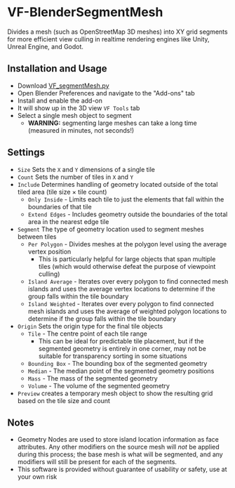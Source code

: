 # VF-BlenderSegmentMesh
Divides a mesh (such as OpenStreetMap 3D meshes) into XY grid segments for more efficient view culling in realtime rendering engines like Unity, Unreal Engine, and Godot.

## Installation and Usage

- Download [VF_segmentMesh.py](https://raw.githubusercontent.com/jeinselen/VF-BlenderSegmentMesh/main/VF_segmentMesh.py)
- Open Blender Preferences and navigate to the "Add-ons" tab
- Install and enable the add-on
- It will show up in the 3D view `VF Tools` tab
- Select a single mesh object to segment
	- **WARNING:** segmenting large meshes can take a long time (measured in minutes, not seconds!)

## Settings

- `Size` Sets the `X` and `Y` dimensions of a single tile
- `Count` Sets the number of tiles in `X` and `Y`
- `Include` Determines handling of geometry located outside of the total tiled area (tile size × tile count)
	- `Only Inside` - Limits each tile to just the elements that fall within the boundaries of that tile
	- `Extend Edges` - Includes geometry outside the boundaries of the total area in the nearest edge tile
- `Segment` The type of geometry location used to segment meshes between tiles
	- `Per Polygon` - Divides meshes at the polygon level using the average vertex position
		- This is particularly helpful for large objects that span multiple tiles (which would otherwise defeat the purpose of viewpoint culling)
	- `Island Average` - Iterates over every polygon to find connected mesh islands and uses the average vertex locations to determine if the group falls within the tile boundary
	- `Island Weighted` - Iterates over every polygon to find connected mesh islands and uses the average of weighted polygon locations to determine if the group falls within the tile boundary
- `Origin` Sets the origin type for the final tile objects
	- `Tile` - The centre point of each tile range
		- This can be ideal for predictable tile placement, but if the segmented geometry is entirely in one corner, may not be suitable for transparency sorting in some situations
	- `Bounding Box` - The bounding box of the segmented geometry
	- `Median` - The median point of the segmented geometry positions
	- `Mass` - The mass of the segmented geometry
	- `Volume` - The volume of the segmented geometry
- `Preview` creates a temporary mesh object to show the resulting grid based on the tile size and count



## Notes

- Geometry Nodes are used to store island location information as face attributes. Any other modifiers on the source mesh will _not_ be applied during this process; the base mesh is what will be segmented, and any modifiers will still be present for each of the segments.
- This software is provided without guarantee of usability or safety, use at your own risk
